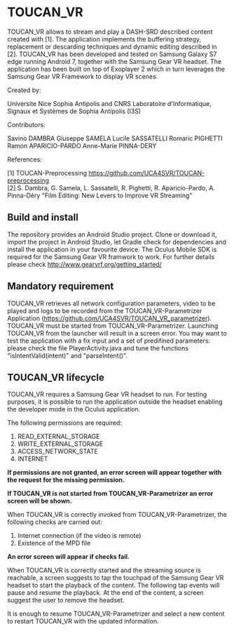 # TOUCAN_VR

TOUCAN_VR allows to stream and play a DASH-SRD described content created with [1].
The application implements the buffering strategy, replacement or descarding techniques and dynamic editing described in [2].
TOUCAN_VR has been developed and tested on Samsung Galaxy S7 edge running Android 7, together with the Samsung Gear VR headset.
The application has been built on top of Exoplayer 2 which in turn leverages the Samsung Gear VR Framework to display VR scenes.

Created by:

Universite Nice Sophia Antipolis and CNRS
Laboratoire d'Informatique, Signaux et Systèmes de Sophia Antipolis (I3S)

Contributors:

Savino DAMBRA
Giuseppe SAMELA
Lucile SASSATELLI
Romaric PIGHETTI
Ramon APARICIO-PARDO
Anne-Marie PINNA-DERY

References:

[1] TOUCAN-Preprocessing https://github.com/UCA4SVR/TOUCAN-preprocessing     
[2] S. Dambra, G. Samela, L. Sassatelli, R. Pighetti, R. Aparicio-Pardo, A. Pinna-Déry "Film Editing: New Levers to Improve VR Streaming"

## Build and install

The repository provides an Android Studio project. Clone or download it, import the project in Android Studio, let Gradle check for dependencies and install the application in your favourite device.
The Oculus Mobile SDK is required for the Samsung Gear VR framwork to work. For further details please check http://www.gearvrf.org/getting_started/

## Mandatory requirement

TOUCAN_VR retrieves all network configuration parameters, video to be played and logs to be recorded from the TOUCAN_VR-Parametrizer Application (https://github.com/UCA4SVR/TOUCAN_VR_parametrizer). 
TOUCAN_VR must be started from TOUCAN_VR-Parametrizer. 
Launching TOUCAN_VR from the launcher will result in a screen error. 
You may want to test the application with a fix input and a set of predifined parameters: please check the file PlayerActivity.java and tune the functions "isIntentValid(intent)" and "parseIntent()".

## TOUCAN_VR lifecycle

TOUCAN_VR requires a Samsung Gear VR headset to run. 
For testing purposes, it is possible to run the application outside the headset enabling the developer mode in the Oculus application.

The following permissions are required:

1. READ_EXTERNAL_STORAGE
2. WRITE_EXTERNAL_STORAGE
3. ACCESS_NETWORK_STATE
4. INTERNET

**If permissions are not granted, an error screen will appear together with the request for the missing permission.**

**If TOUCAN_VR is not started from TOUCAN_VR-Parametrizer an error screen will be shown.**

When TOUCAN_VR is correctly invoked from TOUCAN_VR-Parametrizer, the following checks are carried out:

1. Internet connection (if the video is remote)
2. Existence of the MPD file

**An error screen will appear if checks fail.**

When TOUCAN_VR is correctly started and the streaming source is reachable, a screen suggests to tap the touchpad of the Samsung Gear VR headset to start the playback of the content. The following tap events will pause and resume the playback. At the end of the content, a screen suggest the user to remove the headset.

It is enough to resume TOUCAN_VR-Parametrizer and select a new content to restart TOUCAN_VR with the updated information.
